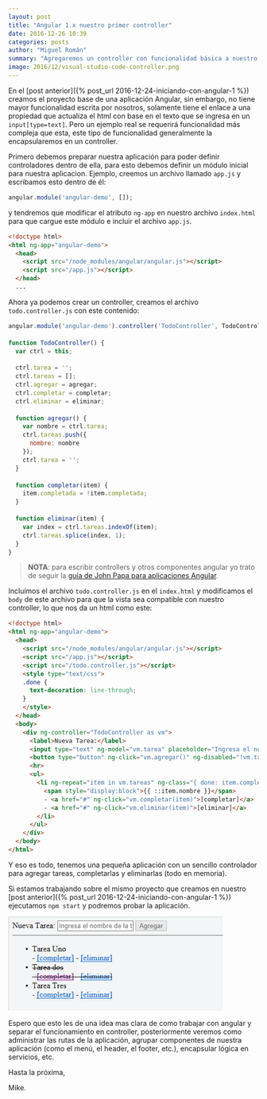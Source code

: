 ```yaml
---
layout: post
title: "Angular 1.x nuestro primer controller"
date: 2016-12-26 10:39
categories: posts
author: "Miguel Román"
summary: "Agregaremos un controller con funcionalidad básica a nuestro proyecto de Angular 1.x"
image: 2016/12/visual-studio-code-controller.png
---
```


En el [post anterior]({% post_url 2016-12-24-iniciando-con-angular-1 %}) creamos el proyecto base de una aplicación Angular, sin embargo, no tiene mayor funcionalidad escrita por nosotros, solamente tiene el enlace a una propiedad que actualiza el html con base en el texto que se ingresa en un `input[type=text]`. Pero un ejemplo real se requerirá funcionalidad más compleja que esta, este tipo de funcionalidad generalmente la encapsularemos en un controller.

Primero debemos preparar nuestra aplicación para poder definir controladores dentro de ella, para esto debemos definir un módulo inicial para nuestra aplicacion. Ejemplo, creemos un archivo llamado `app.js` y escribamos esto dentro de él:

```js
angular.module('angular-demo', []);
```

y tendremos que modificar el atributo `ng-app` en nuestro archivo `index.html` para que cargue este módulo e incluir el archivo `app.js`.

```html
<!doctype html>
<html ng-app="angular-demo">
  <head>
    <script src="/node_modules/angular/angular.js"></script>
    <script src="/app.js"></script>
  </head>
  ...
```

Ahora ya podemos crear un controller, creamos el archivo `todo.controller.js` con este contenido:

```js
angular.module('angular-demo').controller('TodoController', TodoController);

function TodoController() {
  var ctrl = this;

  ctrl.tarea = '';
  ctrl.tareas = [];
  ctrl.agregar = agregar;
  ctrl.completar = completar;
  ctrl.eliminar = eliminar;

  function agregar() {
    var nombre = ctrl.tarea;
    ctrl.tareas.push({
      nombre: nombre
    });
    ctrl.tarea = '';
  }

  function completar(item) {
    item.completada = !item.completada;
  }

  function eliminar(item) {
    var index = ctrl.tareas.indexOf(item);
    ctrl.tareas.splice(index, 1);
  }
}
```

> **NOTA**: para escribir controllers y otros componentes angular yo trato de seguir la [guía de John Papa para aplicaciones Angular](https://github.com/johnpapa/angular-styleguide/blob/master/a1/README.md).

Incluímos el archivo `todo.controller.js` en el `index.html` y modificamos el `body` de este archivo para que la vista sea compatible con nuestro controller, lo que nos da un html como este:

```html
<!doctype html>
<html ng-app="angular-demo">
  <head>
    <script src="/node_modules/angular/angular.js"></script>
    <script src="/app.js"></script>
    <script src="/todo.controller.js"></script>
    <style type="text/css">
    .done {
      text-decoration: line-through;
    }
    </style>
  </head>
  <body>
    <div ng-controller="TodoController as vm">
      <label>Nueva Tarea:</label>
      <input type="text" ng-model="vm.tarea" placeholder="Ingresa el nombre de la tarea">
      <button type="button" ng-click="vm.agregar()" ng-disabled="!vm.tarea">Agregar</button>
      <hr>
      <ul>
        <li ng-repeat="item in vm.tareas" ng-class="{ done: item.completada }">
          <span style="display:block">{{ ::item.nombre }}</span>
          - <a href="#" ng-click="vm.completar(item)">[completar]</a>
          - <a href="#" ng-click="vm.eliminar(item)">[eliminar]</a>
        </li>
      </ul>
    </div>
  </body>
</html>
```

Y eso es todo, tenemos una pequeña aplicación con un sencillo controlador para agregar tareas, completarlas y eliminarlas (todo en memoria).

Si estamos trabajando sobre el mismo proyecto que creamos en nuestro [post anterior]({% post_url 2016-12-24-iniciando-con-angular-1 %}) ejecutamos `npm start` y podremos probar la aplicación.

![Ejemplo de la aplicación](/img/2016/12/ng-todo-app.png)

Espero que esto les de una idea mas clara de como trabajar con angular y separar el funcionamiento en controller, posteriormente veremos como administrar las rutas de la aplicación, agrupar componentes de nuestra aplicación (como el menú, el header, el footer, etc.), encapsular lógica en servicios, etc.

Hasta la próxima,

Mike.
